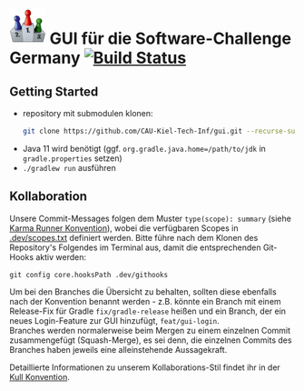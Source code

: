 # <a target="_blank" rel="noopener noreferrer" href="https://www.software-challenge.de"><img width="64" src="https://raw.githubusercontent.com/CAU-Kiel-Tech-Inf/socha-gui/master/assets/build-resources/icon.png" alt="Software-Challenge Germany logo"></a> GUI für die Software-Challenge Germany [![Build Status](https://travis-ci.com/CAU-Kiel-Tech-Inf/gui.svg?branch=master)](https://travis-ci.com/CAU-Kiel-Tech-Inf/gui)

## Getting Started
- repository mit submodulen klonen:
  ```sh
  git clone https://github.com/CAU-Kiel-Tech-Inf/gui.git --recurse-submodules --shallow-submodules
  ```
- Java 11 wird benötigt (ggf. `org.gradle.java.home=/path/to/jdk` in `gradle.properties` setzen)
- `./gradlew run` ausführen

## Kollaboration

Unsere Commit-Messages folgen dem Muster `type(scope): summary` (siehe [Karma Runner Konvention](http://karma-runner.github.io/latest/dev/git-commit-msg.html)), wobei die verfügbaren Scopes in [.dev/scopes.txt](.dev/scopes.txt) definiert werden. Bitte führe nach dem Klonen des Repository's Folgendes im Terminal aus, damit die entsprechenden Git-Hooks aktiv werden:

    git config core.hooksPath .dev/githooks

Um bei den Branches die Übersicht zu behalten, sollten diese ebenfalls nach der Konvention benannt werden - z.B. könnte ein Branch mit einem Release-Fix für Gradle `fix/gradle-release` heißen und ein Branch, der ein neues Login-Feature zur GUI hinzufügt, `feat/gui-login`.  
Branches werden normalerweise beim Mergen zu einem einzelnen Commit zusammengefügt (Squash-Merge), es sei denn, die einzelnen Commits des Branches haben jeweils eine alleinstehende Aussagekraft.

Detaillierte Informationen zu unserem Kollaborations-Stil findet ihr in der [Kull Konvention](https://xerus2000.github.io/kull).
